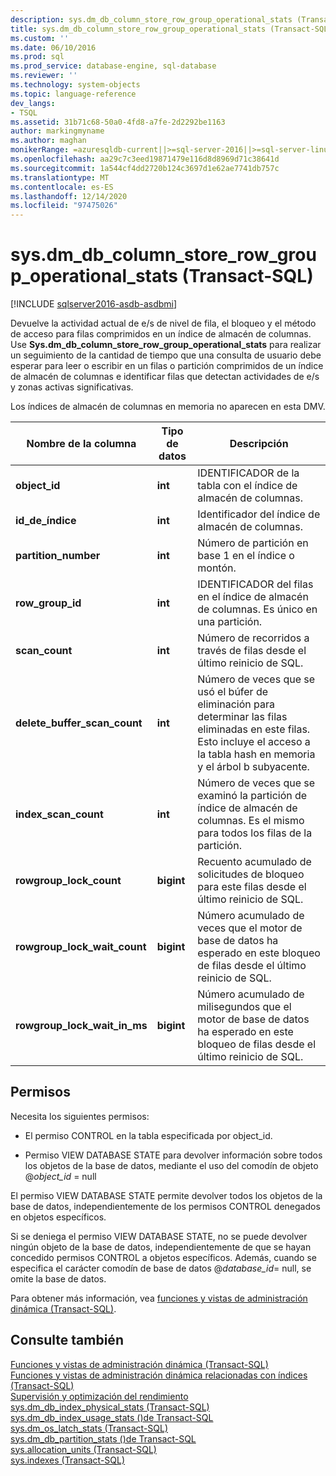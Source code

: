 ```yaml
---
description: sys.dm_db_column_store_row_group_operational_stats (Transact-SQL)
title: sys.dm_db_column_store_row_group_operational_stats (Transact-SQL) | Microsoft Docs
ms.custom: ''
ms.date: 06/10/2016
ms.prod: sql
ms.prod_service: database-engine, sql-database
ms.reviewer: ''
ms.technology: system-objects
ms.topic: language-reference
dev_langs:
- TSQL
ms.assetid: 31b71c68-50a0-4fd8-a7fe-2d2292be1163
author: markingmyname
ms.author: maghan
monikerRange: =azuresqldb-current||>=sql-server-2016||>=sql-server-linux-2017||=azuresqldb-mi-current
ms.openlocfilehash: aa29c7c3eed19871479e116d8d8969d71c38641d
ms.sourcegitcommit: 1a544cf4dd2720b124c3697d1e62ae7741db757c
ms.translationtype: MT
ms.contentlocale: es-ES
ms.lasthandoff: 12/14/2020
ms.locfileid: "97475026"
---
```

# <a name="sysdm_db_column_store_row_group_operational_stats-transact-sql"></a>sys.dm_db_column_store_row_group_operational_stats (Transact-SQL)

[!INCLUDE [sqlserver2016-asdb-asdbmi](../../includes/applies-to-version/sqlserver2016-asdb-asdbmi.md)]

  Devuelve la actividad actual de e/s de nivel de fila, el bloqueo y el método de acceso para filas comprimidos en un índice de almacén de columnas. Use **Sys.dm_db_column_store_row_group_operational_stats** para realizar un seguimiento de la cantidad de tiempo que una consulta de usuario debe esperar para leer o escribir en un filas o partición comprimidos de un índice de almacén de columnas e identificar filas que detectan actividades de e/s y zonas activas significativas.  
  
 Los índices de almacén de columnas en memoria no aparecen en esta DMV.  
 
 
|Nombre de la columna|Tipo de datos|Descripción|  
|-----------------|---------------|-----------------|  
|**object_id**|**int**|IDENTIFICADOR de la tabla con el índice de almacén de columnas.|  
|**id_de_índice**|**int**|Identificador del índice de almacén de columnas.|  
|**partition_number**|**int**|Número de partición en base 1 en el índice o montón.|  
|**row_group_id**|**int**|IDENTIFICADOR del filas en el índice de almacén de columnas. Es único en una partición.|  
|**scan_count**|**int**|Número de recorridos a través de filas desde el último reinicio de SQL.|  
|**delete_buffer_scan_count**|**int**|Número de veces que se usó el búfer de eliminación para determinar las filas eliminadas en este filas. Esto incluye el acceso a la tabla hash en memoria y el árbol b subyacente.|  
|**index_scan_count**|**int**|Número de veces que se examinó la partición de índice de almacén de columnas. Es el mismo para todos los filas de la partición.|  
|**rowgroup_lock_count**|**bigint**|Recuento acumulado de solicitudes de bloqueo para este filas desde el último reinicio de SQL.|  
|**rowgroup_lock_wait_count**|**bigint**|Número acumulado de veces que el motor de base de datos ha esperado en este bloqueo de filas desde el último reinicio de SQL.|  
|**rowgroup_lock_wait_in_ms**|**bigint**|Número acumulado de milisegundos que el motor de base de datos ha esperado en este bloqueo de filas desde el último reinicio de SQL.|  
  
## <a name="permissions"></a>Permisos  
 Necesita los siguientes permisos:  
  
-   El permiso CONTROL en la tabla especificada por object_id.  
  
-   Permiso VIEW DATABASE STATE para devolver información sobre todos los objetos de la base de datos, mediante el uso del comodín de objeto @*object_id* = null  
  
 El permiso VIEW DATABASE STATE permite devolver todos los objetos de la base de datos, independientemente de los permisos CONTROL denegados en objetos específicos.  
  
 Si se deniega el permiso VIEW DATABASE STATE, no se puede devolver ningún objeto de la base de datos, independientemente de que se hayan concedido permisos CONTROL a objetos específicos. Además, cuando se especifica el carácter comodín de base de datos @*database_id*= null, se omite la base de datos.  
  
 Para obtener más información, vea [funciones y vistas de administración dinámica &#40;Transact-SQL&#41;](~/relational-databases/system-dynamic-management-views/system-dynamic-management-views.md).  
  
## <a name="see-also"></a>Consulte también  
 [Funciones y vistas de administración dinámica &#40;Transact-SQL&#41;](~/relational-databases/system-dynamic-management-views/system-dynamic-management-views.md)   
 [Funciones y vistas de administración dinámica relacionadas con índices &#40;Transact-SQL&#41;](../../relational-databases/system-dynamic-management-views/index-related-dynamic-management-views-and-functions-transact-sql.md)   
 [Supervisión y optimización del rendimiento](../../relational-databases/performance/monitor-and-tune-for-performance.md)   
 [sys.dm_db_index_physical_stats &#40;Transact-SQL&#41;](../../relational-databases/system-dynamic-management-views/sys-dm-db-index-physical-stats-transact-sql.md)   
 [sys.dm_db_index_usage_stats &#40;&#41;de Transact-SQL ](../../relational-databases/system-dynamic-management-views/sys-dm-db-index-usage-stats-transact-sql.md)   
 [sys.dm_os_latch_stats &#40;Transact-SQL&#41;](../../relational-databases/system-dynamic-management-views/sys-dm-os-latch-stats-transact-sql.md)   
 [sys.dm_db_partition_stats &#40;&#41;de Transact-SQL ](../../relational-databases/system-dynamic-management-views/sys-dm-db-partition-stats-transact-sql.md)   
 [sys.allocation_units &#40;Transact-SQL&#41;](../../relational-databases/system-catalog-views/sys-allocation-units-transact-sql.md)   
 [sys.indexes &#40;Transact-SQL&#41;](../../relational-databases/system-catalog-views/sys-indexes-transact-sql.md)  
  
  

